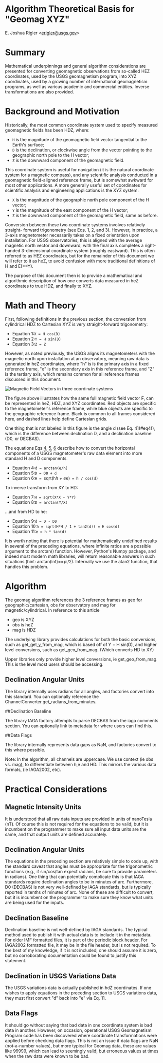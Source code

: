 
# Algorithm Theoretical Basis for "Geomag XYZ"

E. Joshua Rigler &lt;[erigler@usgs.gov](mailto:erigler@usgs.gov)&gt;

# Summary

Mathematical underpinnings and general algorithm considerations are presented
for converting geomagnetic observations from so-called HEZ coordinates, used by
the USGS geomagnetism program, into XYZ coordinates, used by a growing number of
international geomagnetism programs, as well as various academic and commercial
entities. Inverse transformations are also provided.

# Background and Motivation

Historically, the most common coordinate system used to specify measured
geomagnetic fields has been HDZ, where:

- `H` is the magnitude of the geomagnetic field vector tangential to the Earth's surface;
- `D` is the declination, or clockwise angle from the vector pointing to the geographic north pole to the H vector;
- `Z` is the downward component of the geomagnetic field.

This coordinate system is useful for navigation (it is the natural coordinate
system for a magnetic compass), and any scientific analysis conducted in a
geomagnetic field-aligned reference frame, but is somewhat awkward for most
other applications. A more generally useful set of coordinates for scientific
analysis and engineering applications is the XYZ system:

-  `X` is the magnitude of the geographic north pole component of the H vector;
-  `Y` is the magnitude of the east component of the H vector;
-  `Z` is the downward component of the geomagnetic field, same as before.

Conversion between these two coordinate systems involves relatively straight-
forward trigonometry (see Eqs. 1, 2, and 3). However, in practice, a 3-axis
magnetometer necessarily takes on a fixed orientation upon installation. For
USGS observatories, this is aligned with the average magnetic north vector and
downward, with the final axis completes a right-handed 3-dimensional coordinate
system (roughly eastward). This is often referred to as HEZ coordinates, but for
the remainder of this document we will refer to it as heZ, to avoid confusion
with more traditional definitions of H and E(==Y).

The purpose of this document then is to provide a mathematical and algorithmic
description of how one converts data measured in heZ coordinates to true HDZ,
and finally to XYZ.

# Math and Theory

First, following definitions in the previous section, the conversion from
cylindrical HDZ to Cartesian XYZ is very straight-forward trigonometry:

-  <a name="eq1"></a>Equation 1:`X = H cos(D)`
-  <a name="eq2"></a>Equation 2:`Y = H sin(D)`
-  <a name="eq3"></a>Equation 3:`Z = Z`

However, as noted previously, the USGS aligns its magnetometers with the
magnetic north upon installation at an observatory, meaning raw data is
generated in heZ coordinates, where "h" is is the primary axis in a fixed
reference frame, "e" is the secondary axis in this reference frame, and "Z" is
the tertiary axis, which remains common for all reference frames discussed in
this document.

![Magnetic Field Vectors in three coordinate systems](images/figure.png)

The figure above illustrates how the same full magnetic field vector **F**, can
be represented in heZ, HDZ, and XYZ coordinates. Red objects are specific to the
magnetometer's reference frame, while blue objects are specific to the
geographic reference frame. Black is common to all frames considered here, and
dashed lines help define Cartesian grids.

One thing that is not labeled in this figure is the angle d (see Eq. 4](#eq4)),
which is the difference between declination D, and a declination baseline (D0,
or DECBAS).

The equations Eqs [4](#eq4), [5](#eq5), [6](#eq6) describe how to convert the horizontal components of a USGS
magnetometer's raw data element into more standard H and D components.

- <a name="eq4"></a>Equation 4:`d = arctan(e/h)`
- <a name="eq5"></a>Equation 5:`D = D0 + d`
- <a name="eq6"></a>Equation 6:`H = `sqrt(h*h + e*e)` = h / cos(d)`

To inverse transform from XY to HD:

- <a name="eq7"></a>Equation 7:`H = sqrt(X*X + Y*Y)`
- <a name="eq8"></a>Equation 8:`D = arctan(Y/X)`

...and from HD to he:

- <a name="eq9"></a>Equation  9:`d = D - D0`
- <a name="eq10"></a>Equation 10:`h = sqrt(H*H / 1 + tan2(d)) = H cos(d)`
- <a name="eq10"></a>Equation 11:`e = h * tan(d)`

It is worth noting that there is potential for mathematically undefined results
in several of the preceding equations, where infinite ratios are a possible
argument to the arctan() function. However, Python's Numpy package, and indeed
most modern math libraries, will return reasonable answers in such situations
(hint: arctan(Inf)==pi/2). Internally we use the atan2 function, that handles
this problem.

# Algorithm

The geomag algorithm references the 3 reference frames as geo for
geographic/cartesian, obs for observatory and mag for magnetic/cylindrical. In
reference to this article

- geo is XYZ
- obs is heZ
- mag is HDZ

The underlying library provides calculations for both the basic conversions,
such as get_get_y_from_mag, which is based off of Y = H sin(D), and higher level
conversions, such as get_geo_from_mag. (Which converts HD to XY)

Upper libraries only provide higher level conversions, ie get_geo_from_mag. This
is the level most users should be accessing.

## Declination Angular Units

The library internally uses radians for all angles, and factories convert into
this standard. You can optionally reference the
ChannelConverter.get_radians_from_minutes.

##Declination Baseline

The library IAGA factory attempts to parse DECBAS from the iaga comments
section. You can optionally link to metadata for where users can find this.

##Data Flags

The library internally represents data gaps as NaN, and factories convert to
this where possible.

Note: In the algorithm, all channels are uppercase. We use context (ie obs vs.
mag), to differentiate between h,e and HD. This mirrors the various data
formats, (ie IAGA2002, etc).

# Practical Considerations

## Magnetic Intensity Units

It is understood that all raw data inputs are provided in units of nanoTesla
(nT). Of course this is not required for the equations to be valid, but it is
incumbent on the programmer to make sure all input data units are the same, and
that output units are defined accurately.

## Declination Angular Units

The equations in the preceding section are relatively simple to code up, with
the standard caveat that angles must be appropriate for the trigonometric
functions (e.g., if sin/cos/tan expect radians, be sure to provide parameters in
radians). One thing that can potentially complicate this is that IAGA standards
require declination angles to be in minutes of arc. Furthermore,
D0 (DECBAS) is not very well-defined by IAGA standards, but is
typically reported in tenths of minutes of arc. None of these are difficult to
convert, but it is incumbent on the programmer to make sure they know what units
are being used for the inputs.

## Declination Baseline

Declination baseline is not well-defined by IAGA standards. The typical method
used to publish it with actual data is to include it in the metadata. For older
IMF formatted files, it is part of the periodic block header. For IAGA2002
formatted file, it may be in the file header, but is not required. To the
best of my knowledge, if it is not included, one should assume it is zero, but
no corroborating documentation could be found to justify this statement.

## Declination in USGS Variations Data

The USGS variations data is actually published in hdZ coordinates. If one
wishes to apply equations in the preceding section to USGS variations data, they
must first convert "d" back into "e" via Eq. 11.

## Data Flags

It should go without saying that bad data in one coordinate system is bad data
in another. However, on occasion, operational USGS Geomagnetism Program code has
been discovered where coordinate transformations were applied
before checking data flags. This is not an issue if data flags are NaN
(not-a-number values), but more typical for Geomag data, these are values like
99999, which can lead to seemingly valid, but erroneous values at times when the
raw data were known to be bad.

